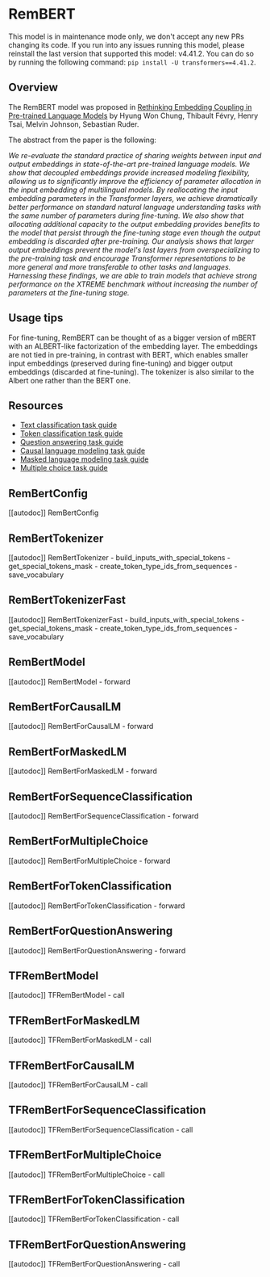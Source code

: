 <!--Copyright 2020 The HuggingFace Team. All rights reserved.

Licensed under the Apache License, Version 2.0 (the "License"); you may not use this file except in compliance with
the License. You may obtain a copy of the License at

http://www.apache.org/licenses/LICENSE-2.0

Unless required by applicable law or agreed to in writing, software distributed under the License is distributed on
an "AS IS" BASIS, WITHOUT WARRANTIES OR CONDITIONS OF ANY KIND, either express or implied. See the License for the
specific language governing permissions and limitations under the License.

⚠️ Note that this file is in Markdown but contain specific syntax for our doc-builder (similar to MDX) that may not be
rendered properly in your Markdown viewer.

-->

# RemBERT

<Tip warning={true}>

This model is in maintenance mode only, we don't accept any new PRs changing its code.
If you run into any issues running this model, please reinstall the last version that supported this model: v4.41.2.
You can do so by running the following command: `pip install -U transformers==4.41.2`.

</Tip>

## Overview

The RemBERT model was proposed in [Rethinking Embedding Coupling in Pre-trained Language Models](https://arxiv.org/abs/2010.12821) by Hyung Won Chung, Thibault Févry, Henry Tsai, Melvin Johnson, Sebastian Ruder.

The abstract from the paper is the following:

*We re-evaluate the standard practice of sharing weights between input and output embeddings in state-of-the-art
pre-trained language models. We show that decoupled embeddings provide increased modeling flexibility, allowing us to
significantly improve the efficiency of parameter allocation in the input embedding of multilingual models. By
reallocating the input embedding parameters in the Transformer layers, we achieve dramatically better performance on
standard natural language understanding tasks with the same number of parameters during fine-tuning. We also show that
allocating additional capacity to the output embedding provides benefits to the model that persist through the
fine-tuning stage even though the output embedding is discarded after pre-training. Our analysis shows that larger
output embeddings prevent the model's last layers from overspecializing to the pre-training task and encourage
Transformer representations to be more general and more transferable to other tasks and languages. Harnessing these
findings, we are able to train models that achieve strong performance on the XTREME benchmark without increasing the
number of parameters at the fine-tuning stage.*

## Usage tips

For fine-tuning, RemBERT can be thought of as a bigger version of mBERT with an ALBERT-like factorization of the
embedding layer. The embeddings are not tied in pre-training, in contrast with BERT, which enables smaller input
embeddings (preserved during fine-tuning) and bigger output embeddings (discarded at fine-tuning). The tokenizer is
also similar to the Albert one rather than the BERT one.

## Resources

- [Text classification task guide](../tasks/sequence_classification)
- [Token classification task guide](../tasks/token_classification)
- [Question answering task guide](../tasks/question_answering)
- [Causal language modeling task guide](../tasks/language_modeling)
- [Masked language modeling task guide](../tasks/masked_language_modeling)
- [Multiple choice task guide](../tasks/multiple_choice)

## RemBertConfig

[[autodoc]] RemBertConfig

## RemBertTokenizer

[[autodoc]] RemBertTokenizer
    - build_inputs_with_special_tokens
    - get_special_tokens_mask
    - create_token_type_ids_from_sequences
    - save_vocabulary

## RemBertTokenizerFast

[[autodoc]] RemBertTokenizerFast
    - build_inputs_with_special_tokens
    - get_special_tokens_mask
    - create_token_type_ids_from_sequences
    - save_vocabulary

<frameworkcontent>
<pt>

## RemBertModel

[[autodoc]] RemBertModel
    - forward

## RemBertForCausalLM

[[autodoc]] RemBertForCausalLM
    - forward

## RemBertForMaskedLM

[[autodoc]] RemBertForMaskedLM
    - forward

## RemBertForSequenceClassification

[[autodoc]] RemBertForSequenceClassification
    - forward

## RemBertForMultipleChoice

[[autodoc]] RemBertForMultipleChoice
    - forward

## RemBertForTokenClassification

[[autodoc]] RemBertForTokenClassification
    - forward

## RemBertForQuestionAnswering

[[autodoc]] RemBertForQuestionAnswering
    - forward

</pt>
<tf>

## TFRemBertModel

[[autodoc]] TFRemBertModel
    - call

## TFRemBertForMaskedLM

[[autodoc]] TFRemBertForMaskedLM
    - call

## TFRemBertForCausalLM

[[autodoc]] TFRemBertForCausalLM
    - call

## TFRemBertForSequenceClassification

[[autodoc]] TFRemBertForSequenceClassification
    - call

## TFRemBertForMultipleChoice

[[autodoc]] TFRemBertForMultipleChoice
    - call

## TFRemBertForTokenClassification

[[autodoc]] TFRemBertForTokenClassification
    - call

## TFRemBertForQuestionAnswering

[[autodoc]] TFRemBertForQuestionAnswering
    - call

</tf>
</frameworkcontent>
